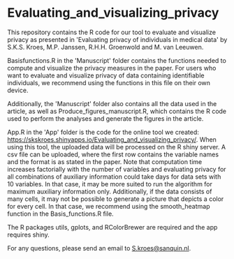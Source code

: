 # Evaluating_and_visualizing_privacy
This repository contains the R code for our tool to evaluate and visualize privacy as presented in 'Evaluating privacy of individuals in medical data' by S.K.S. Kroes, M.P. Janssen, R.H.H. Groenwold and M. van Leeuwen. 

Basisfunctions.R in the 'Manuscript' folder contains the functions needed to compute and visualize the privacy measures in the paper. For users who want to evaluate and visualize privacy of data containing identifiable individuals, we recommend using the functions in this file on their own device. 

Additionally, the 'Manuscript' folder also contains all the data used in the article, as well as Produce_figures_manuscript.R, which contains the R code used to perform the analyses and generate the figures in the article. 

App.R in the 'App' folder is the code for the online tool we created: https://skskroes.shinyapps.io/Evaluating_and_visualizing_privacy/. When using this tool, the uploaded data will be processed on the R shiny server. A csv file can be uploaded, where the first row contains the variable names and the format is as stated in the paper. Note that computation time increases factorially with the number of variables and evaluating privacy for all combinations of auxiliary information could take days for data sets with 10 variables. In that case, it may be more suited to run the algorithm for maximum auxiliary information only. Additionally, if the data consists of many cells, it may not be possible to generate a picture that depicts a color for every cell. In that case, we recommend using the smooth_heatmap function in the Basis_functions.R file. 

The R packages utils, gplots, and RColorBrewer are required and the app requires shiny.

For any questions, please send an email to S.kroes@sanquin.nl. 

